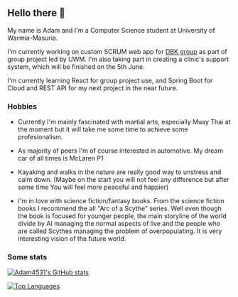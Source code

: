 ## Hello there 👋

My name is Adam and I'm a Computer Science student at University of Warmia-Masuria.

I'm currently working on custom SCRUM web app for [DBK group](https://grupadbk.com/) as part of group project led by UWM. I'm also taking part in creating a clinic's support system, which will be finished on the 5th June.

I'm currently learning React for group project use, and Spring Boot for Cloud and REST API for my next project in the near future.


### Hobbies

- Currently I'm mainly fascinated with martial arts, especially Muay Thai at the moment but it will take me some time to achieve some profesionalism.

- As majority of peers I'm of course interested in automotive. My dream car of all times is McLaren P1 <!-- 2 zdanie raczej do usunięcia-->

- Kayaking and walks in the nature are really good way to unstress and calm down. (Maybe on the start you will not feel any difference but after some time You will feel more peaceful and happier)

- I'm in love with science fiction/fantasy books. From the science fiction books I recommend the all "Arc of a Scythe" series. Well even though the book is focused for younger people, the main storyline of the world divide by AI managing the normal aspects of live and the people who are called Scythes managing the problem of overpopulating. It is very interesting vision of the future world.


<!-- ### Repos -->



### Some stats
[![Adam4531's GitHub stats](https://github-readme-stats.vercel.app/api?username=adam4531&show_icons=true&theme=transparent)
](https://github.com/anuraghazra/github-readme-stats)

[![Top Languages](https://github-readme-stats.vercel.app/api/top-langs/?username=adam4531&layout=compact)](https://github.com/anuraghazra/github-readme-stats)

<!--
**Adam4531/Adam4531** is a ✨ _special_ ✨ repository because its `README.md` (this file) appears on your GitHub profile.

Here are some ideas to get you started:

- 🔭 I’m currently working on ...
- 🌱 I’m currently learning ...
- 👯 I’m looking to collaborate on ...
- 🤔 I’m looking for help with ...
- 💬 Ask me about ...
- 📫 How to reach me: ...
- 😄 Pronouns: ...
- ⚡ Fun fact: ...
-->
